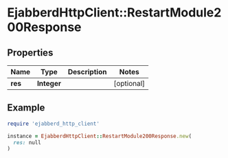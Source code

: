 # EjabberdHttpClient::RestartModule200Response

## Properties

| Name | Type | Description | Notes |
| ---- | ---- | ----------- | ----- |
| **res** | **Integer** |  | [optional] |

## Example

```ruby
require 'ejabberd_http_client'

instance = EjabberdHttpClient::RestartModule200Response.new(
  res: null
)
```

